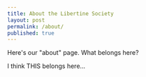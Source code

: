 ```yaml
---
title: About the Libertine Society
layout: post
permalink: /about/
published: true
---
```


Here's our "about" page. What belongs here?

I think THIS belongs here...
